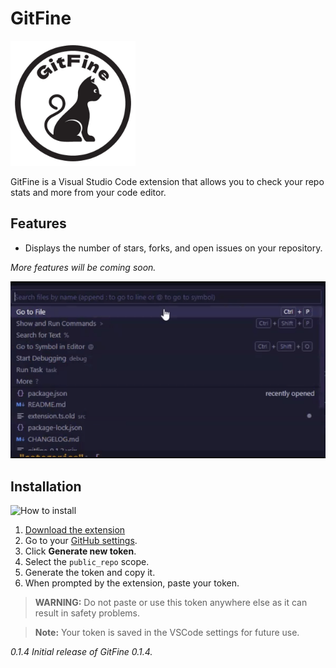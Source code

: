 # GitFine

<img src="demo/appicon.png" alt="App Icon" width="200">


GitFine is a Visual Studio Code extension that allows you to check your repo stats and more from your code editor.

## Features
- Displays the number of stars, forks, and open issues on your repository.

*More features will be coming soon.*

![Display the stats](demo/demo2.gif)

## Installation

![How to install](demo/demo1.gif)

1. [Download the extension](https://marketplace.visualstudio.com/items?itemName=DeclanCruise.gitfine)
2. Go to your [GitHub settings](https://github.com/settings/tokens).
3. Click **Generate new token**.
4. Select the `public_repo` scope.
5. Generate the token and copy it.
6. When prompted by the extension, paste your token.

> **WARNING:** Do not paste or use this token anywhere else as it can result in safety problems.

> **Note:** Your token is saved in the VSCode settings for future use.

*0.1.4*
*Initial release of GitFine 0.1.4.*
